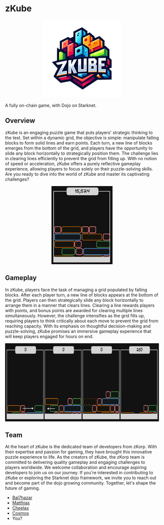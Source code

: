 # zKube

<p align="center">
  <img src="assets/zkube.png" height="256">
</p>

A fully on-chain game, with Dojo on Starknet.

## Overview

zKube is an engaging puzzle game that puts players' strategic thinking to the test. Set within a dynamic grid, the objective is simple: manipulate falling blocks to form solid lines and earn points. Each turn, a new line of blocks emerges from the bottom of the grid, and players have the opportunity to slide any block horizontally to strategically position them. The challenge lies in clearing lines efficiently to prevent the grid from filling up. With no notion of speed or acceleration, zKube offers a purely reflective gameplay experience, allowing players to focus solely on their puzzle-solving skills. Are you ready to dive into the world of zKube and master its captivating challenges?

<p align="center">
  <img src="assets/overview.png" height="256">
</p>

## Gameplay

In zKube, players face the task of managing a grid populated by falling blocks. After each player turn, a new line of blocks appears at the bottom of the grid. Players can then strategically slide any block horizontally to arrange them in a manner that clears lines. Clearing a line rewards players with points, and bonus points are awarded for clearing multiple lines simultaneously. However, the challenge intensifies as the grid fills up, requiring players to think critically about each move to prevent the grid from reaching capacity. With its emphasis on thoughtful decision-making and puzzle-solving, zKube promises an immersive gameplay experience that will keep players engaged for hours on end.

<p align="center">
  <img src="assets/gameplay.png" height="256">
</p>

## Team

At the heart of zKube is the dedicated team of developers from zKorp. With their expertise and passion for gaming, they have brought this innovative puzzle experience to life. As the creators of zKube, the zKorp team is committed to delivering quality gameplay and engaging challenges to players worldwide. We welcome collaboration and encourage aspiring developers to join us on our journey. If you're interested in contributing to zKube or exploring the Starknet dojo framework, we invite you to reach out and become part of the dojo growing community. Together, let's shape the future of gaming.

- [Bal7hazar](https://github.com/Bal7hazar)
- [Matthias](https://github.com/Matth26)
- [Cheelax](https://github.com/Cheelax)
- [Cosmos](https://github.com/ClanCo)
- You?